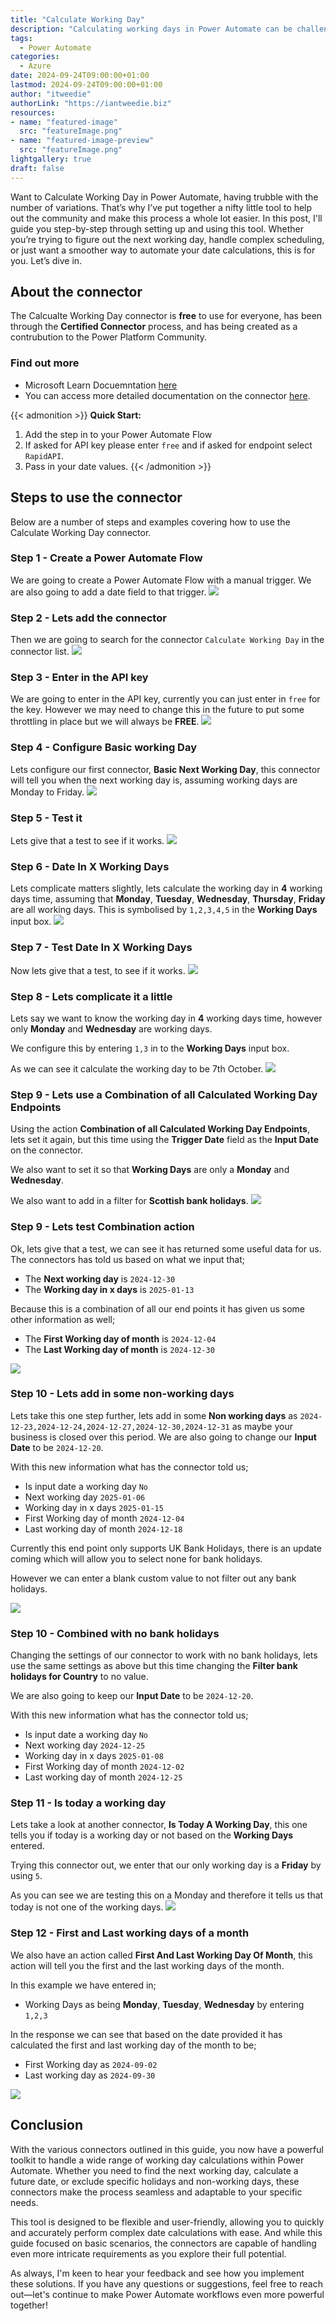 ```yaml
---
title: "Calculate Working Day"
description: "Calculating working days in Power Automate can be challenging due to the various factors like weekends, holidays, and custom schedules. To help simplify this process, I’ve developed a tool designed to handle multiple working day scenarios with ease. This post walks you through the setup and usage of the tool, complete with step-by-step instructions."
tags:
  - Power Automate
categories:
  - Azure
date: 2024-09-24T09:00:00+01:00
lastmod: 2024-09-24T09:00:00+01:00
author: "itweedie"
authorLink: "https://iantweedie.biz"
resources:
- name: "featured-image"
  src: "featureImage.png"
- name: "featured-image-preview"
  src: "featureImage.png"
lightgallery: true
draft: false
---
```

Want to Calculate Working Day in Power Automate, having trubble with the number of variations. That’s why I’ve put together a nifty little tool to help out the community and make this process a whole lot easier. In this post, I'll guide you step-by-step through setting up and using this tool. Whether you’re trying to figure out the next working day, handle complex scheduling, or just want a smoother way to automate your date calculations, this is for you. Let’s dive in. 

## About the connector 
The Calcualte Working Day connector is **free** to use for everyone, has been through the **Certified Connector** process, and has being created as a contrubution to the Power Platform Community. 

### Find out more
- Microsoft Learn Docuemntation [here](https://learn.microsoft.com/en-us/connectors/calculateworkingday/)
- You can access more detailed documentation on the connector [here](https://mightora.io/power-automate-connectors/calculate-working-day/). 

{{< admonition >}}
**Quick Start:** 
1. Add the step in to your Power Automate Flow
2. If asked for API key please enter `free` and if asked for endpoint select `RapidAPI`.
3. Pass in your date values.
{{< /admonition >}}

## Steps to use the connector
Below are a number of steps and examples covering how to use the Calculate Working Day connector. 

### Step 1 - Create a Power Automate Flow
We are going to create a Power Automate Flow with a manual trigger. We are also going to add a date field to that trigger. 
![](Step%201%20-%20Create%20a%20Power%20Automate%20Flow.gif)

### Step 2 - Lets add the connector
Then we are going to search for the connector `Calculate Working Day` in the connector list. 
![](Step%202%20-%20Lets%20add%20the%20connector.gif)

### Step 3 - Enter in the API key
We are going to enter in the API key, currently you can just enter in `free` for the key. However we may need to change this in the future to put some throttling in place but we will always be **FREE**. 
![](Step%203%20-%20Enter%20in%20the%20API%20key.gif)

### Step 4 - Configure Basic working Day
Lets configure our first connector, **Basic Next Working Day**, this connector will tell you when the next working day is, assuming working days are Monday to Friday. 
![](Step%204%20-%20Configure%20Basic%20working%20Day.gif)

### Step 5 - Test it
Lets give that a test to see if it works.
![](Step%205%20-%20Test%20it.gif)

### Step 6 - Date In X Working Days
Lets complicate matters slightly, lets calculate the working day in **4** working days time, assuming that **Monday**, **Tuesday**, **Wednesday**, **Thursday**, **Friday** are all working days. This is symbolised by `1,2,3,4,5` in the **Working Days** input box. 
![](Step%206%20-%20Date%20In%20X%20Working%20Days.gif)

### Step 7 - Test Date In X Working Days
Now lets give that a test, to see if it works. 
![](Step%207%20-%20Lets%20test%20Date%20In%20X%20Working%20Days.gif)

### Step 8 - Lets complicate it a little
Lets say we want to know the working day in **4** working days time, however only **Monday** and **Wednesday** are working days. 

We configure this by entering `1,3` in to the **Working Days** input box.

As we can see it calculate the working day to be 7th October. 
![](Step%208%20-%20Lets%20complicate%20it%20a%20little.gif)

### Step 9 - Lets use a Combination of all Calculated Working Day Endpoints
Using the action **Combination of all Calculated Working Day Endpoints**, lets set it again, but this time using the **Trigger Date** field as the **Input Date** on the connector. 

We also want to set it so that **Working Days** are only a **Monday** and **Wednesday**.

We also want to add in a filter for **Scottish bank holidays**. 
![](Step%209%20-%20Combination%20of%20all.gif)


### Step 9 - Lets test Combination action
Ok, lets give that a test, we can see it has returned some useful data for us. The connectors has told us based on what we input that;
- The **Next working day** is `2024-12-30`
- The **Working day in x days** is `2025-01-13`

Because this is a combination of all our end points it has given us some other information as well;
- The **First Working day of month** is `2024-12-04`
- The **Last Working day of month** is `2024-12-30`

![](Step%209%20-%20Lets%20test%20Combination%20action.gif)

### Step 10 - Lets add in some non-working days
Lets take this one step further, lets add in some **Non working days** as `2024-12-23,2024-12-24,2024-12-27,2024-12-30,2024-12-31` as maybe your business is closed over this period. We are also going to change our **Input Date** to be `2024-12-20`.

With this new information what has the connector told us;
- Is input date a working day `No`
- Next working day `2025-01-06`
- Working day in x days `2025-01-15`
- First Working day of month `2024-12-04`
- Last working day of month `2024-12-18`

Currently this end point only supports UK Bank Holidays, there is an update coming which will allow you to select none for bank holidays. 

However we can enter a blank custom value to not filter out any bank holidays.

![](Step%209%20-%20add%20non-working%20days.gif)

### Step 10 - Combined with no bank holidays
Changing the settings of our connector to work with no bank holidays, lets use the same settings as above but this time changing the **Filter bank holidays for Country** to no value. 

We are also going to keep our **Input Date** to be `2024-12-20`.

With this new information what has the connector told us;
- Is input date a working day `No`
- Next working day `2024-12-25`
- Working day in x days `2025-01-08`
- First Working day of month `2024-12-02`
- Last working day of month `2024-12-25`

### Step 11 - Is today a working day
Lets take a look at another connector, **Is Today A Working Day**, this one tells you if today is a working day or not based on the **Working Days** entered. 

Trying this connector out, we enter that our only working day is a **Friday** by using `5`. 

As you can see we are testing this on a Monday and therefore it tells us that today is not one of the working days. 
![](Step%2011%20-%20Is%20today%20a%20working%20day.gif)

### Step 12 - First and Last working days of a month
We also have an action called **First And Last Working Day Of Month**, this action will tell you the first and the last working days of the month. 

In this example we have entered in;
- Working Days as being **Monday**, **Tuesday**, **Wednesday** by entering `1,2,3`

In the response we can see that based on the date provided it has calculated the first and last working day of the month to be;
- First Working day as `2024-09-02`
- Last working day as `2024-09-30`

![](Step%2012%20-%20First%20and%20Last%20working%20days%20of%20a%20month.gif)

## Conclusion

With the various connectors outlined in this guide, you now have a powerful toolkit to handle a wide range of working day calculations within Power Automate. Whether you need to find the next working day, calculate a future date, or exclude specific holidays and non-working days, these connectors make the process seamless and adaptable to your specific needs.

This tool is designed to be flexible and user-friendly, allowing you to quickly and accurately perform complex date calculations with ease. And while this guide focused on basic scenarios, the connectors are capable of handling even more intricate requirements as you explore their full potential.

As always, I'm keen to hear your feedback and see how you implement these solutions. If you have any questions or suggestions, feel free to reach out—let's continue to make Power Automate workflows even more powerful together!